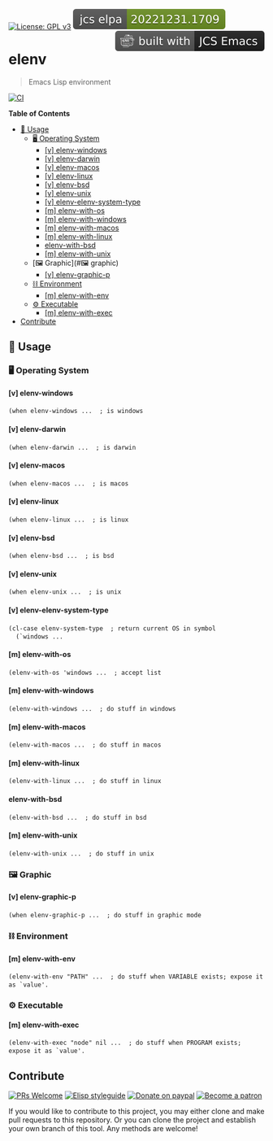 [![License: GPL v3](https://img.shields.io/badge/License-GPL%20v3-blue.svg)](https://www.gnu.org/licenses/gpl-3.0)
[![JCS-ELPA](https://raw.githubusercontent.com/jcs-emacs/badges/master/elpa/v/elenv.svg)](https://jcs-emacs.github.io/jcs-elpa/#/elenv)
<a href="https://jcs-emacs.github.io/"><img align="right" src="https://raw.githubusercontent.com/jcs-emacs/badges/master/others/built-with/dark.svg" alt="Built with"></a>

# elenv
> Emacs Lisp environment

[![CI](https://github.com/jcs-elpa/elenv/actions/workflows/test.yml/badge.svg)](https://github.com/jcs-elpa/elenv/actions/workflows/test.yml)

<!-- markdown-toc start - Don't edit this section. Run M-x markdown-toc-refresh-toc -->
**Table of Contents**

- [🔨 Usage](#🔨-usage)
  - [🖥️ Operating System](#🖥️-operating-system)
    - [[v] elenv-windows](#v-elenv-windows)
    - [[v] elenv-darwin](#v-elenv-darwin)
    - [[v] elenv-macos](#v-elenv-macos)
    - [[v] elenv-linux](#v-elenv-linux)
    - [[v] elenv-bsd](#v-elenv-bsd)
    - [[v] elenv-unix](#v-elenv-unix)
    - [[v] elenv-elenv-system-type](#v-elenv-elenv-system-type)
    - [[m] elenv-with-os](#m-elenv-with-os)
    - [[m] elenv-with-windows](#m-elenv-with-windows)
    - [[m] elenv-with-macos](#m-elenv-with-macos)
    - [[m] elenv-with-linux](#m-elenv-with-linux)
    - [<m> elenv-with-bsd](#m-elenv-with-bsd)
    - [[m] elenv-with-unix](#m-elenv-with-unix)
  - [🖼️	Graphic](#🖼️	graphic)
    - [[v] elenv-graphic-p](#v-elenv-graphic-p)
  - [⛓️ Environment](#⛓️-environment)
    - [[m] elenv-with-env](#m-elenv-with-env)
  - [⚙️ Executable](#⚙️-executable)
    - [[m] elenv-with-exec](#m-elenv-with-exec)
- [Contribute](#contribute)

<!-- markdown-toc end -->

## 🔨 Usage

### 🖥️ Operating System

#### [v] elenv-windows

```elisp
(when elenv-windows ...  ; is windows
```

#### [v] elenv-darwin

```elisp
(when elenv-darwin ...  ; is darwin
```

#### [v] elenv-macos

```elisp
(when elenv-macos ...  ; is macos
```

#### [v] elenv-linux

```elisp
(when elenv-linux ...  ; is linux
```

#### [v] elenv-bsd

```elisp
(when elenv-bsd ...  ; is bsd
```

#### [v] elenv-unix

```elisp
(when elenv-unix ...  ; is unix
```

#### [v] elenv-elenv-system-type

```elisp
(cl-case elenv-system-type  ; return current OS in symbol
  (`windows ...
```

#### [m] elenv-with-os

```elisp
(elenv-with-os 'windows ...  ; accept list
```

#### [m] elenv-with-windows

```elisp
(elenv-with-windows ...  ; do stuff in windows
```

#### [m] elenv-with-macos

```elisp
(elenv-with-macos ...  ; do stuff in macos
```

#### [m] elenv-with-linux

```elisp
(elenv-with-linux ...  ; do stuff in linux
```

#### <m> elenv-with-bsd

```elisp
(elenv-with-bsd ...  ; do stuff in bsd
```

#### [m] elenv-with-unix

```elisp
(elenv-with-unix ...  ; do stuff in unix
```

### 🖼️	Graphic

#### [v] elenv-graphic-p

```elisp
(when elenv-graphic-p ...  ; do stuff in graphic mode
```

### ⛓️ Environment

#### [m] elenv-with-env

```elisp
(elenv-with-env "PATH" ...  ; do stuff when VARIABLE exists; expose it as `value'.
```

### ⚙️ Executable

#### [m] elenv-with-exec

```elisp
(elenv-with-exec "node" nil ...  ; do stuff when PROGRAM exists; expose it as `value'.
```

## Contribute

[![PRs Welcome](https://img.shields.io/badge/PRs-welcome-brightgreen.svg)](http://makeapullrequest.com)
[![Elisp styleguide](https://img.shields.io/badge/elisp-style%20guide-purple)](https://github.com/bbatsov/emacs-lisp-style-guide)
[![Donate on paypal](https://img.shields.io/badge/paypal-donate-1?logo=paypal&color=blue)](https://www.paypal.me/jcs090218)
[![Become a patron](https://img.shields.io/badge/patreon-become%20a%20patron-orange.svg?logo=patreon)](https://www.patreon.com/jcs090218)

If you would like to contribute to this project, you may either
clone and make pull requests to this repository. Or you can
clone the project and establish your own branch of this tool.
Any methods are welcome!
